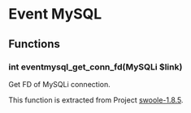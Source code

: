 # Event MySQL

## Functions

### int eventmysql_get_conn_fd(MySQLi $link)

Get FD of MySQLi connection.

This function is extracted from Project [swoole-1.8.5](https://github.com/swoole/swoole-src).
